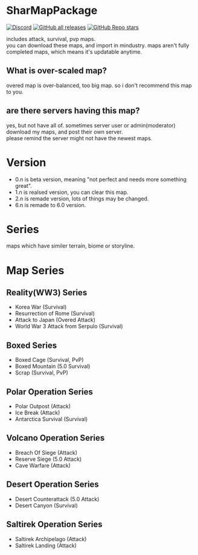 # SharMapPackage

[![Discord](https://img.shields.io/discord/704355237246402721.svg?logo=discord&logoColor=white&logoWidth=20&labelColor=7289DA&label=Discord)](https://discord.gg/CuAJKBgVCR)
[![GitHub all releases](https://img.shields.io/github/downloads/anuken/mindustry/total?label=Made%20on%20Mindustry&style=flat-square)](https://github.com/Anuken/Mindustry/)
[![GitHub Repo stars](https://img.shields.io/github/stars/sharlotte-mobile/sharmappackage?label=Please%20star%20me%21&style=social)](https://github.com/sharlotte-mobile/SharMapPackage/stargazers)

includes attack, survival, pvp maps.   
you can download these maps, and import in mindustry.
maps aren't fully completed maps, which means it's updatable anytime.

## What is over-scaled map?
overed map is over-balanced, too big map. so i don't recommend this map to you.

## are there servers having this map?
yes, but not have all of.
sometimes server user or admin(moderator) download my maps, and post their own server.      
please remind the server might not have the newest maps.   

# Version
* 0.n is beta version, meaning "not perfect and needs more something great".   
* 1.n is realsed version, you can clear this map.   
* 2.n is remade version, lots of things may be changed.
* 6.n is remade to 6.0 version.

# Series
maps which have similer terrain, biome or storyline.


# Map Series
## Reality(WW3) Series
* Korea War (Survival)
* Resurrection of Rome (Survival)
* Attack to Japan (Overed Attack)
* World War 3 Attack from Serpulo (Survival)

## Boxed Series
* Boxed Cage (Survival, PvP)
* Boxed Mountain (5.0 Survival)
* Scrap (Survival, PvP)

## Polar Operation Series
* Polar Outpost (Attack)
* Ice Break (Attack)
* Antarctica Survival (Survival)

## Volcano Operation Series
* Breach Of Siege (Attack)
* Reserve Siege (5.0 Attack)
* Cave Warfare (Attack)

## Desert Operation Series
* Desert Counterattack (5.0 Attack)
* Desert Canyon (Survival)

## Saltirek Operation Series
* Saltirek Archipelago (Attack)
* Saltirek Landing (Attack)
